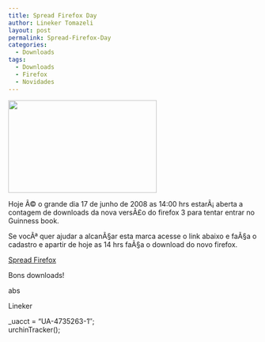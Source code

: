 ```yaml
---
title: Spread Firefox Day
author: Lineker Tomazeli
layout: post
permalink: Spread-Firefox-Day
categories:
  - Downloads
tags:
  - Downloads
  - Firefox
  - Novidades
---
```

[<img class="aligncenter size-medium wp-image-14" src="http://tomazeli.files.wordpress.com/2008/06/firefox.jpg?w=300" alt="" width="300" height="187" />][1]

Hoje Ã© o grande dia 17 de junho de 2008 as 14:00 hrs estarÃ¡ aberta a contagem de downloads da nova versÃ£o do firefox 3 para tentar entrar no Guinness book.

Se vocÃª quer ajudar a alcanÃ§ar esta marca acesse o link abaixo e faÃ§a o cadastro e apartir de hoje as 14 hrs faÃ§a o download do novo firefox.

<a href="http://www.spreadfirefox.com/en-US/worldrecord/?from=sfx&uid=0&aid=" target="_blank">Spread Firefox</a>

Bons downloads!

abs

Lineker

_uacct = &#8220;UA-4735263-1&#8243;;  
urchinTracker();

 [1]: http://tomazeli.files.wordpress.com/2008/06/firefox.jpg
